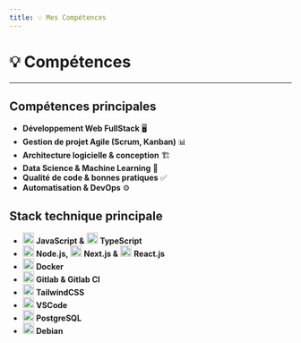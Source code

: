 ```yaml
---
title: 💡 Mes Compétences
---
```


# 💡 Compétences

---

## Compétences principales

-   **Développement Web FullStack** 🖥️
-   **Gestion de projet Agile (Scrum, Kanban)** 📊
-   **Architecture logicielle & conception** 🏗️
-   **Data Science & Machine Learning** 🤖
-   **Qualité de code & bonnes pratiques** ✅
-   **Automatisation & DevOps** ⚙️

## Stack technique principale

-   <img src="https://cdn.jsdelivr.net/gh/devicons/devicon/icons/javascript/javascript-original.svg" width="20" /> **JavaScript &** <img src="https://cdn.jsdelivr.net/gh/devicons/devicon/icons/typescript/typescript-original.svg" width="20" /> **TypeScript**
-   <img src="https://cdn.jsdelivr.net/gh/devicons/devicon/icons/nodejs/nodejs-original.svg" width="20" /> **Node.js,** <img src="https://cdn.jsdelivr.net/gh/devicons/devicon/icons/nextjs/nextjs-original.svg" width="20" /> **Next.js &** <img src="https://cdn.jsdelivr.net/gh/devicons/devicon/icons/react/react-original.svg" width="20" /> **React.js**
-   <img src="https://cdn.jsdelivr.net/gh/devicons/devicon/icons/docker/docker-original.svg" width="20" /> **Docker**
-   <img src="https://cdn.jsdelivr.net/gh/devicons/devicon/icons/gitlab/gitlab-original.svg" width="20" /> **Gitlab & Gitlab CI**
-   <img src="https://cdn.jsdelivr.net/gh/devicons/devicon/icons/tailwindcss/tailwindcss-original.svg" width="20" /> **TailwindCSS**
-   <img src="https://cdn.jsdelivr.net/gh/devicons/devicon/icons/vscode/vscode-original.svg" width="20" /> **VSCode**
-   <img src="https://cdn.jsdelivr.net/gh/devicons/devicon/icons/postgresql/postgresql-original.svg" width="20" /> **PostgreSQL**
-   <img src="https://cdn.jsdelivr.net/gh/devicons/devicon/icons/debian/debian-original.svg" width="20" /> **Debian**
